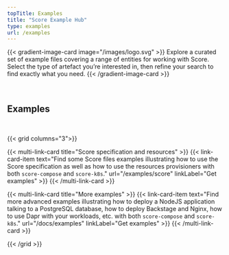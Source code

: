 ```yaml
---
topTitle: Examples
title: "Score Example Hub"
type: examples
url: /examples
---
```


{{< gradient-image-card image="/images/logo.svg" >}}
Explore a curated set of example files covering a range of entities for working with Score. Select the type of artefact you’re interested in, then refine your search to find exactly what you need.
{{< /gradient-image-card >}}

<br />

## Examples

<br />

{{< grid columns="3">}}

{{< multi-link-card title="Score specification and resources" >}}
{{< link-card-item text="Find some Score files examples illustrating how to use the Score specification as well as how to use the resources provisioners with both `score-compose` and `score-k8s`." url="/examples/score" linkLabel="Get examples" >}}
{{< /multi-link-card >}}

{{< multi-link-card title="More examples" >}}
{{< link-card-item text="Find more advanced examples illustrating how to deploy a NodeJS application talking to a PostgreSQL database, how to deploy Backstage and Nginx, how to use Dapr with your workloads, etc. with both `score-compose` and `score-k8s`." url="/docs/examples" linkLabel="Get examples" >}}
{{< /multi-link-card >}}

{{< /grid >}}

<br />

<br />
